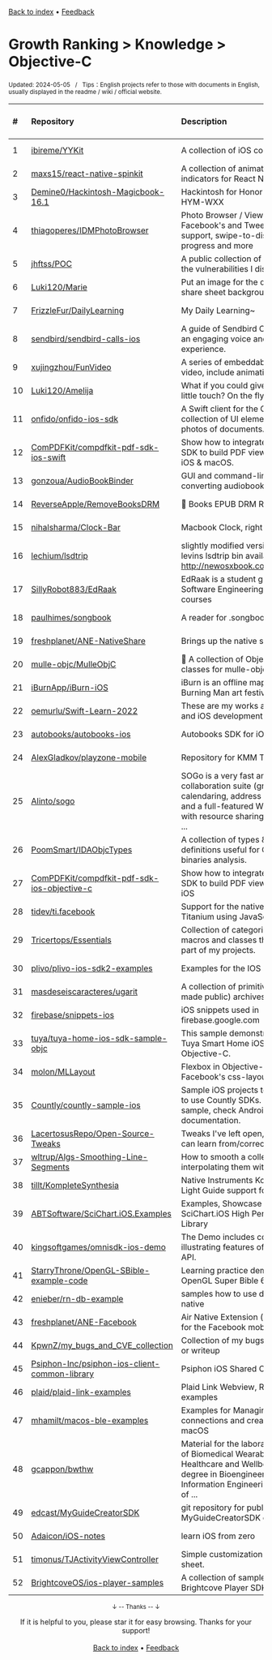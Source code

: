 <a href="https://github.com/GrowingGit/GitHub-English-Top-Charts#github-english-top-charts">Back to index</a> • <a href="/content/docs/feedback.md">Feedback</a>

# Growth Ranking > Knowledge > Objective-C
<sub>Updated: 2024-05-05&nbsp;&nbsp;&nbsp;/&nbsp;&nbsp;&nbsp;Tips：English projects refer to those with documents in English, usually displayed in the readme / wiki / official website.</sub>

|#|Repository|Description|Stars|Average daily growth|Updated|
|:-|:-|:-|:-|:-|:-|
|1|[ibireme/YYKit](https://github.com/ibireme/YYKit)|A collection of iOS components.|13983|3|2024-04-19|
|2|[maxs15/react-native-spinkit](https://github.com/maxs15/react-native-spinkit)|A collection of animated loading indicators for React Native|2345|1|2023-11-18|
|3|[Demine0/Hackintosh-Magicbook-16.1](https://github.com/Demine0/Hackintosh-Magicbook-16.1)|Hackintosh for Honor Magicbook 16.1 HYM-WXX|3|1|2024-04-30|
|4|[thiagoperes/IDMPhotoBrowser](https://github.com/thiagoperes/IDMPhotoBrowser)|Photo Browser / Viewer inspired by Facebook's and Tweetbot's with ARC support, swipe-to-dismiss, image progress and more|2708|1|2024-04-11|
|5|[jhftss/POC](https://github.com/jhftss/POC)|A public collection of POCs & Exploits for the vulnerabilities I discovered|344|1|2024-03-01|
|6|[Luki120/Marie](https://github.com/Luki120/Marie)|Put an image for the dialer, passcode, or share sheet background on the fly|2|0|2024-01-17|
|7|[FrizzleFur/DailyLearning](https://github.com/FrizzleFur/DailyLearning)|My Daily Learning~|58|0|2024-02-05|
|8|[sendbird/sendbird-calls-ios](https://github.com/sendbird/sendbird-calls-ios)|A guide of Sendbird Calls SDK for iOS for an engaging voice and video call experience. |11|0|2024-04-05|
|9|[xujingzhou/FunVideo](https://github.com/xujingzhou/FunVideo)|A series of embeddable theme into video, include animation and voice.|21|0|2024-05-03|
|10|[Luki120/Amelija](https://github.com/Luki120/Amelija)|What if you could give your wallpapers, a little touch? On the fly, of course|10|0|2024-02-25|
|11|[onfido/onfido-ios-sdk](https://github.com/onfido/onfido-ios-sdk)|A Swift client for the Onfido API and a collection of UI elements to capture photos of documents.|102|0|2024-04-29|
|12|[ComPDFKit/compdfkit-pdf-sdk-ios-swift](https://github.com/ComPDFKit/compdfkit-pdf-sdk-ios-swift)|Show how to integrate ComPDFKit PDF SDK to build PDF viewer and editor on iOS & macOS.|13|0|2024-04-25|
|13|[gonzoua/AudioBookBinder](https://github.com/gonzoua/AudioBookBinder)|GUI and command-line utility for converting audiobooks to m4b format|212|0|2024-02-05|
|14|[ReverseApple/RemoveBooksDRM](https://github.com/ReverseApple/RemoveBooksDRM)| Books EPUB DRM Removal|34|0|2024-04-03|
|15|[nihalsharma/Clock-Bar](https://github.com/nihalsharma/Clock-Bar)|Macbook   Clock, right on the touch bar|297|0|2024-04-18|
|16|[lechium/lsdtrip](https://github.com/lechium/lsdtrip)|slightly modified version of jonathan levins lsdtrip bin available at http://newosxbook.com/tools/lsdtrip.html|14|0|2024-03-24|
|17|[SillyRobot883/EdRaak](https://github.com/SillyRobot883/EdRaak)|EdRaak is a student group project for the Software Engineering (CS290, CS392) courses |5|0|2024-04-25|
|18|[paulhimes/songbook](https://github.com/paulhimes/songbook)|A reader for .songbook files|2|0|2024-01-21|
|19|[freshplanet/ANE-NativeShare](https://github.com/freshplanet/ANE-NativeShare)|Brings up the native share dialog|25|0|2024-03-27|
|20|[mulle-objc/MulleObjC](https://github.com/mulle-objc/MulleObjC)|💎 A collection of Objective-C root classes for mulle-objc|51|0|2024-02-06|
|21|[iBurnApp/iBurn-iOS](https://github.com/iBurnApp/iBurn-iOS)|iBurn is an offline map and guide for the Burning Man art festival.|67|0|2024-04-08|
|22|[oemurlu/Swift-Learn-2022](https://github.com/oemurlu/Swift-Learn-2022)|These are my works about learning Swift and iOS development|4|0|2024-03-16|
|23|[autobooks/autobooks-ios](https://github.com/autobooks/autobooks-ios)|Autobooks SDK for iOS|4|0|2024-04-25|
|24|[AlexGladkov/playzone-mobile](https://github.com/AlexGladkov/playzone-mobile)|Repository for KMM Tutorial video|23|0|2024-02-20|
|25|[Alinto/sogo](https://github.com/Alinto/sogo)|SOGo is a very fast and scalable modern collaboration suite (groupware). It offers calendaring, address book management, and a full-featured Webmail client along with resource sharing and permission h ...|1701|0|2024-05-03|
|26|[PoomSmart/IDAObjcTypes](https://github.com/PoomSmart/IDAObjcTypes)|A collection of types & functions definitions useful for Objective-C binaries analysis.|299|0|2024-02-20|
|27|[ComPDFKit/compdfkit-pdf-sdk-ios-objective-c](https://github.com/ComPDFKit/compdfkit-pdf-sdk-ios-objective-c)|Show how to integrate ComPDFKit PDF SDK to build PDF viewer and editor on iOS|13|0|2023-12-13|
|28|[tidev/ti.facebook](https://github.com/tidev/ti.facebook)|Support for the native Facebook SDK in Titanium using JavaScript|50|0|2024-03-06|
|29|[Tricertops/Essentials](https://github.com/Tricertops/Essentials)|Collection of categories, functions, macros and classes that are essential part of my projects.|18|0|2024-02-17|
|30|[plivo/plivo-ios-sdk2-examples](https://github.com/plivo/plivo-ios-sdk2-examples)|Examples for the IOS SDK version 2|10|0|2024-04-09|
|31|[masdeseiscaracteres/ugarit](https://github.com/masdeseiscaracteres/ugarit)|A collection of primitive private (now made public) archives|6|0|2024-02-06|
|32|[firebase/snippets-ios](https://github.com/firebase/snippets-ios)|iOS snippets used in firebase.google.com|127|0|2024-05-04|
|33|[tuya/tuya-home-ios-sdk-sample-objc](https://github.com/tuya/tuya-home-ios-sdk-sample-objc)|This sample demonstrates how to use Tuya Smart Home iOS SDK features in Objective-C.|14|0|2024-04-11|
|34|[molon/MLLayout](https://github.com/molon/MLLayout)|Flexbox in Objective-C, using Facebook's css-layout.|251|0|2024-04-09|
|35|[Countly/countly-sample-ios](https://github.com/Countly/countly-sample-ios)|Sample iOS projects to demonstrate how to use Countly SDKs. For Android sample, check Android repository and documentation.|32|0|2024-03-22|
|36|[LacertosusRepo/Open-Source-Tweaks](https://github.com/LacertosusRepo/Open-Source-Tweaks)|Tweaks I've left open, maybe someone can learn from/correct them.|265|0|2024-03-17|
|37|[wltrup/Algs-Smoothing-Line-Segments](https://github.com/wltrup/Algs-Smoothing-Line-Segments)|How to smooth a collection of points by interpolating them with Bezier curves.|2|0|2024-04-07|
|38|[tillt/KompleteSynthesia](https://github.com/tillt/KompleteSynthesia)|Native Instruments Komplete Kontrol Light Guide support for Synthesia|24|0|2024-04-27|
|39|[ABTSoftware/SciChart.iOS.Examples](https://github.com/ABTSoftware/SciChart.iOS.Examples)|Examples, Showcase & Tutorials for SciChart.iOS High Performance Charting Library|158|0|2024-03-27|
|40|[kingsoftgames/omnisdk-ios-demo](https://github.com/kingsoftgames/omnisdk-ios-demo)|The Demo includes code examples illustrating features of the OmniSDK iOS API.|3|0|2023-12-05|
|41|[StarryThrone/OpenGL-SBible-example-code](https://github.com/StarryThrone/OpenGL-SBible-example-code)|Learning practice demo for examples in OpenGL Super Bible 6th|12|0|2024-03-06|
|42|[enieber/rn-db-example](https://github.com/enieber/rn-db-example)|samples how to use database with react native|6|0|2024-04-23|
|43|[freshplanet/ANE-Facebook](https://github.com/freshplanet/ANE-Facebook)|Air Native Extension (iOS and Android) for the Facebook mobile SDK|222|0|2024-04-24|
|44|[KpwnZ/my_bugs_and_CVE_collection](https://github.com/KpwnZ/my_bugs_and_CVE_collection)|Collection of my bugs and CVE, with PoC or writeup|46|0|2024-03-31|
|45|[Psiphon-Inc/psiphon-ios-client-common-library](https://github.com/Psiphon-Inc/psiphon-ios-client-common-library)|Psiphon iOS Shared Client Library|9|0|2024-02-15|
|46|[plaid/plaid-link-examples](https://github.com/plaid/plaid-link-examples)|Plaid Link Webview, ReactNative examples|63|0|2024-04-17|
|47|[mhamilt/macos-ble-examples](https://github.com/mhamilt/macos-ble-examples)|Examples for Managing Client connections and creating a peripheral on macOS|20|0|2024-01-01|
|48|[gcappon/bwthw](https://github.com/gcappon/bwthw)|Material for the laboratory of the course of Biomedical Wearable Technology for Healthcare and Wellbeing, Master's degree in Bioengineering, Department of Information Engineering (DEI), University of  ...|7|0|2024-02-04|
|49|[edcast/MyGuideCreatorSDK](https://github.com/edcast/MyGuideCreatorSDK)|git repository for publish MyGuideCreatorSDK on Cocoapod repo|2|0|2023-11-20|
|50|[Adaicon/iOS-notes](https://github.com/Adaicon/iOS-notes)|learn iOS from zero|4|0|2023-12-07|
|51|[timonus/TJActivityViewController](https://github.com/timonus/TJActivityViewController)|Simple customization for the iOS share sheet.|54|0|2024-03-14|
|52|[BrightcoveOS/ios-player-samples](https://github.com/BrightcoveOS/ios-player-samples)|A collection of samples for the Brightcove Player SDK for iOS|87|0|2024-04-17|

<div align="center">
    <p><sub>↓ -- Thanks -- ↓</sub></p>
    If it is helpful to you, please star it for easy browsing. Thanks for your support!
</div>

<br/>

<div align="center"><a href="https://github.com/GrowingGit/GitHub-English-Top-Charts#github-english-top-charts">Back to index</a> • <a href="/content/docs/feedback.md">Feedback</a></div>
